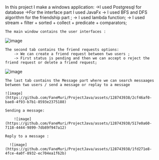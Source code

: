 In this project I make a windows application:
  ->I used Postgresql for database
  ->For the interface part I used JavaFx
  -> I used BFS and DFS algorithm for the friendship part ;
  -> I used lambda function;
  -> I used stream + filter + sorted + collect + predicate + comparators;
  

    The main window contains the user interfaces :
![image](https://github.com/FaneMuri/ProjectJava/assets/128743938/fad5515b-8829-497e-838d-c835389af8ea)

    The second tab contains the friend requests options:
        -> We can create a friend request between two users ;
        -> First status is pending and then we can accept o reject the friend request or delete a friend request;
        
![image](https://github.com/FaneMuri/ProjectJava/assets/128743938/4ee05283-63d7-47ab-a190-63989c752b1c)
    
    The last tab contains the Message part where we can search messaages between two users / send a message or replay to a message
    
    ![image](https://github.com/FaneMuri/ProjectJava/assets/128743938/2cf46af0-bae8-4f93-b7b1-8593e2375188)
    
    Sending a message:
    
        ![image](https://github.com/FaneMuri/ProjectJava/assets/128743938/517e0a60-7118-4444-9899-7db89f947a12)
    
    Reply to a message :
    
      ![image](https://github.com/FaneMuri/ProjectJava/assets/128743938/1fd271e8-4fce-4a0f-8932-ec704ea1f62b)


